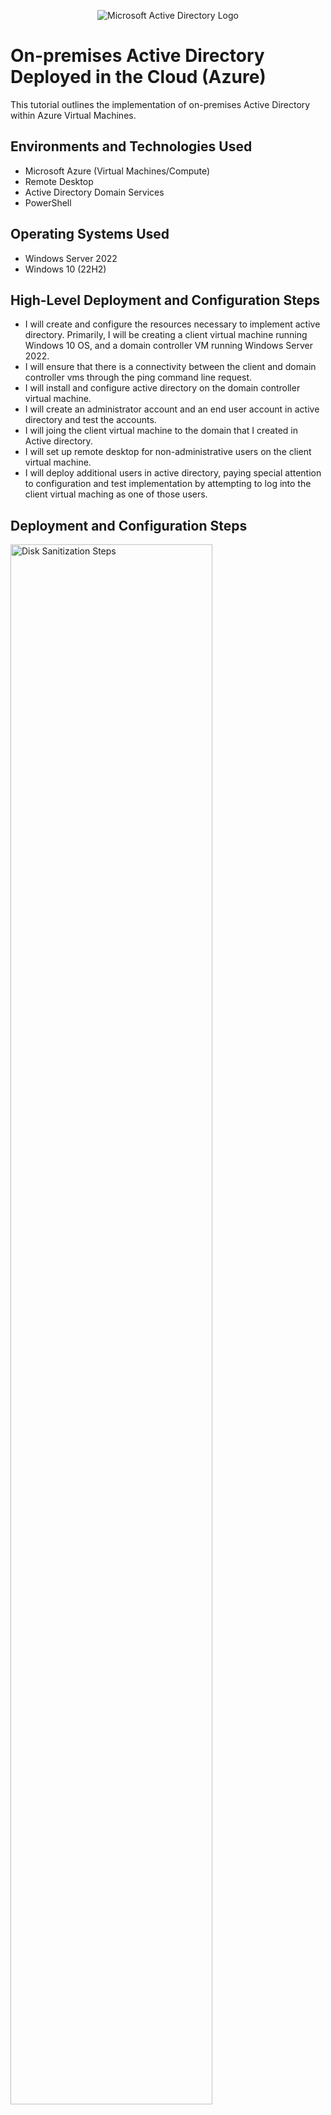 <p align="center">
<img src="https://i.imgur.com/pU5A58S.png" alt="Microsoft Active Directory Logo"/>
</p>

<h1>On-premises Active Directory Deployed in the Cloud (Azure)</h1>
This tutorial outlines the implementation of on-premises Active Directory within Azure Virtual Machines.<br />
<h2>Environments and Technologies Used</h2>

- Microsoft Azure (Virtual Machines/Compute)
- Remote Desktop
- Active Directory Domain Services
- PowerShell

<h2>Operating Systems Used </h2>

- Windows Server 2022
- Windows 10 (22H2)

<h2>High-Level Deployment and Configuration Steps</h2>

- I will create and configure the resources necessary to implement active directory. Primarily, I will be creating a client virtual machine running Windows 10 OS, and a domain controller VM running Windows Server 2022. 
- I will ensure that there is a connectivity between the client and domain controller vms through the ping command line request.
- I will install and configure active directory on the domain controller virtual machine. 
- I will create an administrator account and an end user account in active directory and test the accounts. 
- I will joing the client virtual machine to the domain that I created in Active directory.
- I will set up remote desktop for non-administrative users on the client virtual machine.
- I will deploy additional users in active directory, paying special attention to configuration and test implementation by attempting to log into the client virtual maching as one of those users. 

<h2>Deployment and Configuration Steps</h2>

<p>
<img src="https://i.imgur.com/orV8SlV.png" height="80%" width="80%" alt="Disk Sanitization Steps"/>
</p>
<p>
In this initial step, I created a resource group in Microsoft Azure, I will be subsequently adding the client and the domain controller virtual machines to this resource group to maintain a high-level of organization.
</p>
<br />

<p>
<img src="https://i.imgur.com/bwv2kjE.png" height="80%" width="80%" alt="Disk Sanitization Steps"/>
</p>
<p>
Here, I created and configured the client virtual machine. The VM is running windows 10 22H2. It's important to ensure that in the "network tab" of the configuration process the RDP port 3389 is enabled. If disabled, using remote desktop to this virtual machine is impossible. Additionally, we ensure that the virtual machine is configured inside the resource group that we created previously.
</p>
<br />

<p>
<img src="https://i.imgur.com/9VIDapn.png" height="80%" width="80%" alt="Disk Sanitization Steps"/>
</p>
<p>
What is shown here is that we have validated that the RDP over port 3389 is enabled, this will allow us to remote into the virtual machine. Next, we need to take special note of the Vnet, as we will need to ensure that the domain controller is set up on the same Vnet. 
</p>
<br />


<p>
<img src="https://i.imgur.com/eQqAGEm.png" height="80%" width="80%" alt="Disk Sanitization Steps"/>
</p>
<p>
The next step is to create the virtual machine for the domain controller. In this step I configured the virtual machine through the Microsoft Azure portal to run Windows Server 2022. Special attention was given to the resource group and the region to ensure that they matched with the resource group and the region that were configured on the client virtual machine running Windows 10. 
</p>
<br />


<p>
<img src="https://i.imgur.com/ur5V0Lv.png" height="80%" width="80%" alt="Disk Sanitization Steps"/>
</p>
<p>
Here, I ensured that RDP over port 3389 was enabled for the domain controller and that the Vnet configured on this machine is the same Vnet that was configured on the client virtual machine running windows 10. 
</p>
<br />


<p>
<img src="https://i.imgur.com/lhOfzPq.png" height="80%" width="80%" alt="Disk Sanitization Steps"/>
</p>
<p>
When working with a domain controller we need to validate that the IP is set to static. Using Microsoft Azure the IP is typically set to Dynamic be default unless there is a request for Static. To update the IP protocol in the domain controller, first we would need to review the domain controller VM in Microsoft Azure, then navigate to "Network Settings", then "IP Configurations", then click on "ipconfig", then in the "edit IP Configuration" menu we would need to select "static" under "Private IP Address" setting. Before clicking on "save" we will need to take note of the private IP address and the Public IP address shown as we will need them to continue in the future steps. 
</p>
<br />


<p>
<img src="https://i.imgur.com/slfMOOJ.png" height="80%" width="80%" alt="Disk Sanitization Steps"/>
</p>
<p>
To test the connectivity between the client virtual machine and the domain controller virtual machine I used remote desktop to access the client virtual machine, then I opened command line and tested by pinging the static IP for the domain controller. Originally this failed, reason being that ICMPv4 was disabled in the domain controller. To resolve this, I used remote desktop to access the domain controller and I navigated to the inbound firewall rules to enable ICMPv4 on the domain controller. After completing this firewall configuration change, I retested the ping command on the client virtual machine and received a successfull ping response. 
</p>
<br />


<p>
<img src="https://i.imgur.com/dIcxf7I.png" height="80%" width="80%" alt="Disk Sanitization Steps"/>
</p>
<p>
In the Active directory set up, I selected "Add roles & Features", then "Role-based or feature-based installation, then in "server selection", I select "select a server from the server pool", ensuring that my domain controller and private IP address are highlighted. 
</p>
<br />


<p>
<img src="https://i.imgur.com/xQ5EPdo.png" height="80%" width="80%" alt="Disk Sanitization Steps"/>
</p>
<p>
After going to through the menus, I selected and checked "Active Directory domain services" and proceed through the remaining steps. This prompts the windows server virtual machine to install Microsoft Active Directory Domain Services (AD-DS)
</p>
<br />


<p>
<img src="https://i.imgur.com/2iNnk1p.png" height="80%" width="80%" alt="Disk Sanitization Steps"/>
</p>
<p>
After confirming that the installation of Microsoft Active Directory Domain services was completed, the next thing I completed was clicking on the alert in the flag icon, and clicking on the "Promote this server to a domain controller".
</p>
<br />


<p>
<img src="https://i.imgur.com/1eREoRk.png" height="80%" width="80%" alt="Disk Sanitization Steps"/>
</p>
<p>
In this next step, I selected "create a new forest" and then created a new domain name. For this example, the domain that I created is "thebestdomain.com"
</p>
<br />


<p>
<img src="https://i.imgur.com/t8FMEL2.png" height="80%" width="80%" alt="Disk Sanitization Steps"/>
</p>
<p>
In this step shown, I have created a Directory Services Restore Mode (DSRM) password. Once those steps have been completed, I continued through the remainder of the steps and ensured that that domain name stayed as "thebestdomain". 
</p>
<br />

<p>
<img src="https://i.imgur.com/xizGuL2.png" height="80%" width="80%" alt="Disk Sanitization Steps"/>
</p>
<p>
Once completed, the virtual machine needed to restart to complete the installation of the system. As such I relaunched the virtual machine from Microsoft Azure. I tested the set up of the domain by loging in with "thebestdomain\ws-domaincontroller" as the username through the remote desktop. When logged in, I opened command line in the virtual machine and used the command "whoami" to again confirm that the output is "thebestdomain\ws-domaincontroller". This is shown in the screenshot. 
</p>
<br />


<p>
<img src="https://i.imgur.com/lJJtyG5.png" height="80%" width="80%" alt="Disk Sanitization Steps"/>
</p>
<p>
For this next step I remote in to the Domain Controller of the Virtual Machine, and select the start menu, then select and open "Active Directory Users and Computer". 
</p>
<br />


<p>
<img src="https://i.imgur.com/zUVamJO.png" height="80%" width="80%" alt="Disk Sanitization Steps"/>
</p>
<p>
For this next step I create an organization unit. First I right-click on the domain name, then select "new", then "organizational unit". 
</p>
<br />


<p>
<img src="https://i.imgur.com/ObKAWaB.png" height="80%" width="80%" alt="Disk Sanitization Steps"/>
</p>
<p>
The organizational unit is essentially just a folder that will be holding all of the user account. The organizational unit that I created is named "_Employees". Next, I created another organizational unit and named it "_Admins". In a real-world scenario, the admin role would be assigned to an employee but this is just for illustrative purposes. 
</p>
<br />

<p>
<img src="https://i.imgur.com/REzJ3wv.png" height="80%" width="80%" alt="Disk Sanitization Steps"/>
</p>
<p>
In this next section, I created a user in the "_Admins" folder that I created. The way to do this is to click on the "_Admins" folder on the left-side of the screen, and then when the screen pops up fill in the requested information and then hit "Next>".
</p>
<br />

<p>
<img src="https://i.imgur.com/2eEAeU9.png" height="80%" width="80%" alt="Disk Sanitization Steps"/>
</p>
<p>
In this next screen, I filled in the default password information. In the real world, this would normally be preset by the main administrator. It's important to note that in this example the password will never expire but in a real-word scenario, an admin would want to select "User must change password at next logon", to ensure that a secure password is established by the user.
</p>
<br />

<p>
<img src="https://i.imgur.com/iCoBen7.png" height="80%" width="80%" alt="Disk Sanitization Steps"/>
</p>
<p>
In this next step, I verified that the User "John Doe" reflected under admins, then I proceed to right-clicking on the name and selected "Properties". Under properties, I navigated to "Member of", and then selected "Add", this step enables you to add the user to a group list. I looked up and added, "domain admins", this role allows any member to make changes to the domain controller. Once I verified that Domain Admins appeared, I clicked on "Apply" to apply the change and then "OK". 
</p>
<br />

<p>
<img src="https://i.imgur.com/Dcwe6Um.png" height="80%" width="80%" alt="Disk Sanitization Steps"/>
</p>
<p>
In this next step, I tested to ensure that I was able to log in with the newly created account. I used the previously created "john_doe" as the username and the password that I created in an earlier step. 
</p>
<br />

<p>
<img src="https://i.imgur.com/HNBz67p.png" height="80%" width="80%" alt="Disk Sanitization Steps"/>
</p>
<p>
For further verification that I was successfully logged in to the correct account. I opened command prompt, then typed in "hostname" to verify that this was the Domain Controller Virtual Machine, and then "whoami" to verify that the output would be "thebestdomain\john_admin.
</p>
<br />

<p>
<img src="https://i.imgur.com/oKqyc4G.png" height="80%" width="80%" alt="Disk Sanitization Steps"/>
</p>
<p>
The next step is to connect the Domain Controller and the Windows 10 Client Virtual machines. This would make the users able to access the domain controller from the client virtual machines. The way to do this would be to update the DNS settings in the Client VM to point to the private static IP from the Domain Controller. To find that you need to go to your Domain Controller Network Settings on Microsoft Azure. For this example, the Private IP Address of the Domain Controller is 10.0.0.5
</p>
<br />


<p>
<img src="https://i.imgur.com/6piKgfb.png" height="80%" width="80%" alt="Disk Sanitization Steps"/>
</p>
<p>
Next, now that I have verified the private IP address of the Domain Controller VM, I opened the Client VM in Microsoft Azure and went to "Settings", "DNS Servers", and then changed the DNS servers to "Custom", added 10.0.0.5, and then saved. This will make your client VM restart. 
</p>
<br />


<p>
<img src="https://i.imgur.com/GUgwHTv.png" height="80%" width="80%" alt="Disk Sanitization Steps"/>
</p>
<p>
Next I verified that the DNS server settings were updated successfully in Microsoft Azure. To do that, I remoted in to the Client VM and opened the command line. In the command line I typed in "ipconfig /all" and then scrolled down to look for DNS Servers. If correct, this should display the private IP from your domain controller. If yours does not reflect the IP address that you were expecting to see, you would need to close the RDP session, and restart the VM in Microsoft Azure and try again. 
</p>
<br />


<p>
<img src="https://i.imgur.com/fTo9HFG.png" height="80%" width="80%" alt="Disk Sanitization Steps"/>
</p>
<p>
In this next step, in the client VM, I went to "System", "About", "Rename this PC(Advanced)", and in the "Computer Name" tab, I clicked on "Change", then under "Member of", I entered "Thebestdomain.com", in the following account security pop up I entered the username and the password of the admin account that I created in an earlier step for "John Doe", this will allow me to log in on the Windows Client VM with the username and the password for John Doe. 
</p>
<br />

<p>
<img src="https://i.imgur.com/7bxkk8t.png" height="80%" width="80%" alt="Disk Sanitization Steps"/>
</p>
<p>
Next, we will want to make sure that we update the users that are allowed to remote in to this VM. This is important because you wouldn't want to create 10,000 user accounts individually. For this on the Windows client I navigated to Settings, remote desktop, then under User accounts I clicked on "Select users that can remotely access this PC", then I clicked on "Add...", then entered "Domain Users", then OK. This allows anyone listed under the "Domain Users" organization in the Domain Controller VM to access and log in to this Windows client VM. The way that this would be useful is that a system admin can run a powershell script to batch a number of users to the domain users and automatically configure the username and password for them. Once logged in the users are able to update their passwords. This provides an organization with automation and a scalability factor that can aid in reducing time and enhancing efficiency. 
</p>
<br />


